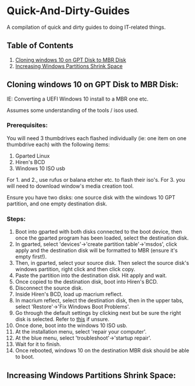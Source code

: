 # Quick-And-Dirty-Guides
A compilation of quick and dirty guides to doing IT-related things.



## Table of Contents  
1. [Cloning windows 10 on GPT Disk to MBR Disk](#cloning-windows-10-on-gpt-disk-to-mbr-disk)
2. [Increasing Windows Partitions Shrink Space](#increasing-windows-partitions-shrink-space)


<a name="headers"/>


## Cloning windows 10 on GPT Disk to MBR Disk:

IE: Converting a UEFI Windows 10 install to a MBR one etc.

Assumes some understanding of the tools / isos used.

### Prerequisites:

You will need 3 thumbdrives each flashed individually (ie: one item on one thumbdrive each) with the following items:
1. Gparted Linux
2. Hiren's BCD
3. Windows 10 ISO usb

For 1. and 2., use rufus or balana etcher etc. to flash their iso's. For 3. you will need to download window's media creation tool.

Ensure you have two disks: one source disk with the windows 10 GPT partition, and one empty destination disk.

### Steps:

1. Boot into gparted with both disks connected to the boot device, then once the gparted program has been loaded, select the destination disk.
2. In gparted, select 'devices'->'create partition table'->'msdos', click apply and the destination disk will be formatted to MBR (ensure it's empty first!).
3. Then, in gparted, select your source disk. Then select the source disk's windows partition, right click and then click copy.
4. Paste the partition into the destination disk. Hit apply and wait.
5. Once copied to the destination disk, boot into Hiren's BCD.
6. Disconnect the source disk.
7. Inside Hiren's BCD, load up macrium reflect. 
8. In macrium reflect, select the destination disk, then in the upper tabs, select 'Restore'->'Fix Windows Boot Problems'.
9. Go through the default settings by clicking next but be sure the right disk is selected. Refer to [this](https://kb.macrium.com/KnowledgebaseArticle50168.aspx) if unsure.
10. Once done, boot into the windows 10 ISO usb.
11. At the installation menu, select 'repair your computer'.
12. At the blue menu, select 'troubleshoot'->'startup repair'.
13. Wait for it to finish.
14. Once rebooted, windows 10 on the destination MBR disk should be able to boot.

## Increasing Windows Partitions Shrink Space:

<WIP>
